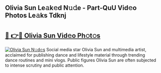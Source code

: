 ## Olivia Sun Le𝚊k𝚎d N𝚞𝚍e - Part-QuU Vid𝚎o Photos Le𝚊ks Tdknj

# <h2><a href="http://fbbksbx.evod.top/?m=Olivia+Sun">🔗 👉🔴 Olivia Sun Vid𝚎o Ph𝚘t𝚘s</a></h2>

[![Olivia Sun N𝚞d𝚎s](https://i.imgur.com/8V9OHl7.gif)](http://fbbksbx.evod.top/?m=Olivia+Sun)
Social media star Olivia Sun and multimedia artist, acclaimed for publishing dance and lifestyle material through trending dance routines and mini vlogs. Public figures Olivia Sun are often subjected to intense scrutiny and public attention. 
